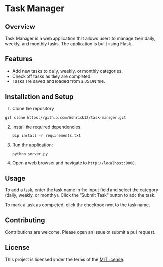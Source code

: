 # Task Manager

## Overview
Task Manager is a web application that allows users to manage their daily, weekly, and monthly tasks. The application is built using Flask.

## Features
- Add new tasks to daily, weekly, or monthly categories.
- Check off tasks as they are completed.
- Tasks are saved and loaded from a JSON file.

## Installation and Setup
1. Clone the repository.
  ```
  git clone https://github.com/Ashrick12/task-manager.git
  ```
2. Install the required dependencies:
    ```
    pip install -r requirements.txt
    ```
3. Run the application:
    ```
    python server.py
    ```
4. Open a web browser and navigate to `http://localhost:8000`.

## Usage
To add a task, enter the task name in the input field and select the category (daily, weekly, or monthly). Click the "Submit Task" button to add the task.

To mark a task as completed, click the checkbox next to the task name.

## Contributing
Contributions are welcome. Please open an issue or submit a pull request.

## License
This project is licensed under the terms of the [MIT license](LICENSE).
